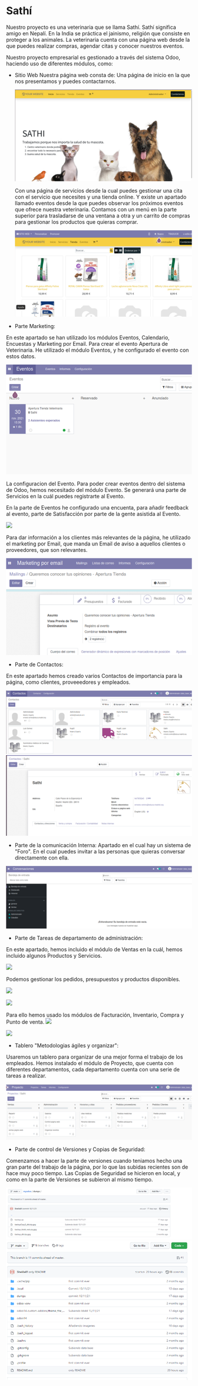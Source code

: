 # Sathí 
Nuestro proyecto es una veterinaria que se llama Sathí. Sathí significa amigo en Nepalí. En la India se práctica el jainismo, religión que consiste en proteger a los animales. 
La veterinaria cuenta con una página web desde la que puedes realizar compras, agendar citas y conocer nuestros eventos. 

Nuestro proyecto empresarial es gestionado a través del sistema Odoo, haciendo uso de diferentes módulos, como:  
- Sitio Web
    Nuestra página web consta de:
    Una página de inicio en la que nos presentamos y puedes contactarnos.
    
    ![](Imagenes/Sitioweb/inicio.PNG)

    Con una página de servicios desde la cual puedes gestionar una cita con el servicio que necesites y una tienda online.
    Y existe un apartado llamado eventos desde la que puedes observar los próximos eventos que ofrece nuestra veterinaria. 
    Contamos con un menú en la parte superior para trasladarse de una ventana a otra y un carrito de compras para gestionar los productos que quieras comprar. 
    
    ![](Imagenes/Sitioweb/productoa.PNG)




- Parte Marketing:

En este apartado se han utilizado los módulos Eventos, Calendario, Encuestas y Marketing por Email.
Para crear el evento Apertura de Veterinaria. He utilizado el módulo Eventos, y he configurado el evento con estos datos.

![](Imagenes/ParteEventos/EventosCreados.PNG)

La configuracion del Evento.
Para poder crear eventos dentro del sistema de Odoo, hemos necesitado del módulo Evento. Se generará una parte de Servicios en la cuál puedes registrarte al Evento.

En la parte de Eventos he configurado una encuenta, para añadir feedback al evento, parte de Satisfacción por parte de la gente asistida al Evento.

![](Imagenes/ParteMarketing/4.PNG)

Para dar información a los clientes más relevantes de la página, he utilizado el marketing por Email, que manda un Email de aviso a aquellos clientes o proveedores, que son relevantes.

![](Imagenes/ParteMarketing/5.PNG)

- Parte de Contactos:

En este apartado hemos creado varios Contactos de importancia para la página, como clientes, proveeedores y empleados. 

![](Imagenes/ParteContacto/1.PNG)
![](Imagenes/ParteContacto/ContactoEmpresa.PNG)


- Parte de la comunicación Interna:
Apartado en el cual hay un sistema de "Foro". En el cual puedes invitar a las personas que quieras conversar directamente con ella.

![](Imagenes/ParteComunicionInterno/Captura.PNG)

- Parte de Tareas de departamento de administración:

En este apartado, hemos incluido el módulo de Ventas en la cuál, hemos incluido algunos Productos y Servicios. 

![](Imagenes/ParteAdministración/ProductosyServicios.PNG)

Podemos gestionar los pedidos, presupuestos y productos disponibles. 

![](Imagenes/ParteAdministración/facturacion.PNG)

![](Imagenes/ParteAdministración/compras.PNG)

Para ello hemos usado los módulos de Facturación, Inventario, Compra y Punto de venta. 
![](Imagenes/ParteAdministración/p_venta.PNG)

![](Imagenes/ParteAdministración/ventas.PNG)


- Tablero "Metodologias ágiles y organizar":

Usaremos un tablero para organizar de una mejor forma el trabajo de los empleados.
Hemos instalado el módulo de Proyecto, que cuenta con diferentes departamentos, cada departamento cuenta con una serie de tareas a realizar. 

![](Imagenes/Partetablero/tareas.PNG)



- Parte de control de Versiones y Copias de Seguridad:

Comenzamos a hacer la parte de versiones cuando teniamos hecho una gran parte del trabajo de la página, por lo que las subidas recientes son de hace muy poco tiempo. Las Copias de Seguridad se hicieron en local, y como en la parte de Versiones se subieron al mismo tiempo.

![](Imagenes/CopiaSeguridad/BDD.PNG)
![](Imagenes/CopiaSeguridad/Repositorio.PNG)
